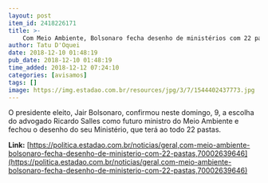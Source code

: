 ```yaml
---
layout: post
item_id: 2418226171
title: >-
    Com Meio Ambiente, Bolsonaro fecha desenho de ministérios com 22 pastas
author: Tatu D'Oquei
date: 2018-12-10 01:48:19
pub_date: 2018-12-10 01:48:19
time_added: 2018-12-12 07:24:10
categories: [avisamos]
tags: []
image: https://img.estadao.com.br/resources/jpg/3/7/1544402437773.jpg
---
```


O presidente eleito, Jair Bolsonaro, confirmou neste domingo, 9, a escolha do advogado Ricardo Salles como futuro ministro do Meio Ambiente e fechou o desenho do seu Ministério, que terá ao todo 22 pastas.

**Link:** [https://politica.estadao.com.br/noticias/geral,com-meio-ambiente-bolsonaro-fecha-desenho-de-ministerio-com-22-pastas,70002639646](https://politica.estadao.com.br/noticias/geral,com-meio-ambiente-bolsonaro-fecha-desenho-de-ministerio-com-22-pastas,70002639646)

